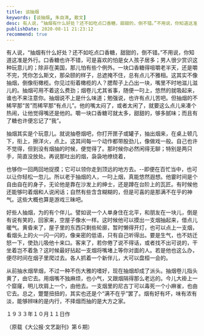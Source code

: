 ```yaml
---
title: 谈抽烟
keywords: [谈抽烟, 朱自清, 散文]
desc: 有人说，“抽烟有什么好处？还不如吃点口香糖，甜甜的，倒不错。”不用说，你知道这准是外行。口香糖也许不错，可是喜欢的怕是女人孩子居多
publishDate: 2020-08-11 21:23:12
recommend: true
---
```


有人说，“抽烟有什么好处？还不如吃点口香糖，甜甜的，倒不错。”不用说，你知道这准是外行。口香糖也许不错，可是喜欢的怕是女人孩子居多；男人很少赏识这种玩意儿的；除非在美国，那儿怕有些个例外。一块口香糖得咀嚼老半天，还是嚼不完，凭你怎么斯文，那朵颐的样子，总遮掩不住，总有点儿不雅相。这其实不像抽烟，倒像衔橄榄。你见过衔着橄榄的人？腮帮子上凸出一块，嘴里不时地滋儿滋儿的。抽烟可用不着这么费劲；烟卷儿尤其省事，随便一叼上，悠然的就吸起来，谁也不来注意你。抽烟说不上是什么味道；勉强说，也许有点儿苦吧。但抽烟的不稀罕那“苦”而稀罕那“有点儿”。他的嘴太闷了，或者太闲了，就要这么点儿来凑个热闹，让他觉得嘴还是他的。嚼一块口香糖可就太多，甜甜的，够多腻味；而且有了糖也许便忘记了“我”。

抽烟其实是个玩意儿。就说抽卷烟吧，你打开匣子或罐子，抽出烟来，在桌上顿几下，衔上，擦洋火，点上。这其间每一个动作都带股劲儿，像做戏一般。自己也许不觉得，但到没有烟抽的时候，便觉得了。那时候你必然闲得无聊；特别是两只手，简直没放处。再说那吐出的烟，袅袅地缭绕着，

也够你一回两回地捉摸；它可以领你走到顶远的地方去。--即便在百忙当中，也可以让你轻松一忽儿。所以老于抽烟的人，一叼上烟，真能悠然遐想。他霎时间是个自由自在的身子，无论他是靠在沙发上的绅士，还是蹲在台阶上的瓦匠。有时候他还能够叼着烟和人说闲话；自然有些含含糊糊的，但是可喜的是那满不在乎的神气。这些大概也算是游戏三昧吧。

好些人抽烟，为的有个伴儿。譬如说一个人单身住在北平，和朋友在一块儿，倒是有说有笑的，回家来，空屋子像水一样。这时候他可以摸出一支烟抽起来，借点儿暖气。黄昏来了，屋子里的东西只剩些轮廓，暂时懒得开灯，也可以点上一支烟，看烟头上的火一闪一闪的，像亲密的低语，只有自己听得出。要是生气，也不妨迁怒一下，使劲儿吸他十来口。客来了，若你倦了说不得话，或者找不出可说的，干坐着岂不着急？这时候最好拈起一支烟将嘴堵上等你对面的人。若是他也这么办，便尽时间在烟子里爬过去。各人抓着一个新伴儿，大可以盘桓一会的。

从前抽水烟旱烟，不过一种不伤大雅的嗜好，现在抽烟却成了派头。抽烟卷儿指头黄了，由它去。用烟嘴不独麻烦，也小气，又跟烟隔得那么老远的。今儿大褂上一个窟窿，明儿坎肩上一个，由他去。一支烟里的尼古丁可以毒死一个小麻雀，也由它去。总之，蹩蹩扭扭的，其实也还是个“满不在乎”罢了。烟有好有坏，味有浓有淡，能够辨味的是内行，不择烟而抽的是大方之家。

１９３３年１０月１１日作

（原载《大公报·文艺副刊》第６期）
